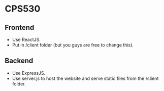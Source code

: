 # CPS530

## Frontend

- Use ReactJS.
- Put in /client folder (but you guys are free to change this).

## Backend

- Use ExpressJS.
- Use server.js to host the website and serve static files from the /client folder.